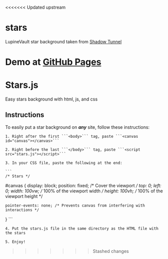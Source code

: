 <<<<<<< Updated upstream
# stars
LupineVault star background taken from [Shadow Tunnel](https://shadowtunnel.vercel.app/)

Demo at [GitHub Pages](https://lupinevault.github.io/stars/)
=======
# Stars.js
Easy stars background with html, js, and css

## Instructions

To easily put a star background on ***any*** site, follow these instructions:

    1. Right after the first ```<body>``` tag, paste ```<canvas id="canvas"></canvas>```
    
    2. Right before the last ```</body>``` tag, paste ```<script src="stars.js"></script>```
    
    3. In your CSS file, paste the following at the end:
    
    ```
    /* Stars */
#canvas {
    display: block;
    position: fixed;  /* Cover the viewport */
    top: 0;
    left: 0;
    width: 100vw;  /* 100% of the viewport width */
    height: 100vh; /* 100% of the viewport height */
    
    pointer-events: none; /* Prevents canvas from interfering with interactions */
}
    ```
    
    4. Put the stars.js file in the same directory as the HTML file with the stars
    
    5. Enjoy!
>>>>>>> Stashed changes
